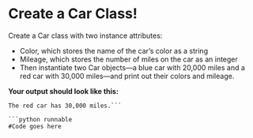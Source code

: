 # Create a Car Class!

Create a Car class with two instance attributes:

- Color, which stores the name of the car’s color as a string
- Mileage, which stores the number of miles on the car as an integer
- Then instantiate two Car objects—a blue car with 20,000 miles and a red car with 30,000 miles—and print out their colors and mileage. 

**Your output should look like this:**
```The blue car has 20,000 miles.
The red car has 30,000 miles.```

```python runnable
#Code goes here
```